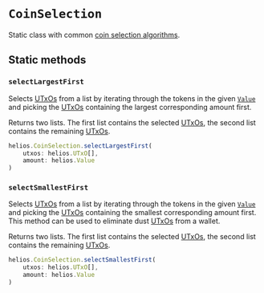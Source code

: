 # `CoinSelection`

Static class with common [coin selection algorithms](https://cips.cardano.org/cips/cip2/).

## Static methods

### `selectLargestFirst`

Selects [UTxOs](./utxo.md) from a list by iterating through the tokens in the given [`Value`](./value.md) and picking the [UTxOs](./utxo.md) containing the largest corresponding amount first.

Returns two lists. The first list contains the selected [UTxOs](./utxo.md), the second list contains the remaining [UTxOs](./utxos.md).

```ts
helios.CoinSelection.selectLargestFirst(
    utxos: helios.UTxO[],
    amount: helios.Value
)
```

### `selectSmallestFirst`

Selects [UTxOs](./utxo.md) from a list by iterating through the tokens in the given [`Value`](./value.md) and picking the [UTxOs](./utxo.md) containing the smallest corresponding amount first. This method can be used to eliminate dust [UTxOs](./utxo.md) from a wallet.

Returns two lists. The first list contains the selected [UTxOs](./utxo.md), the second list contains the remaining [UTxOs](./utxo.md).

```ts
helios.CoinSelection.selectSmallestFirst(
    utxos: helios.UTxO[],
    amount: helios.Value
)
```